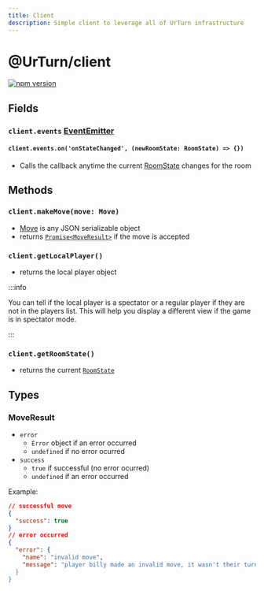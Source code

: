 ```yaml
---
title: Client
description: Simple client to leverage all of UrTurn infrastructure
---
```


# @UrTurn/client

[![npm version](https://badge.fury.io/js/@urturn%2Fclient.svg)](https://badge.fury.io/js/@urturn%2Fclient)

## Fields

### `client.events` [**EventEmitter**](https://nodejs.org/api/events.html#class-eventemitter)

#### `client.events.on('onStateChanged', (newRoomState: RoomState) => {})`

- Calls the callback anytime the current [RoomState](/docs/API/backend#roomstate) changes for the room

## Methods

### `client.makeMove(move: Move)`

- [Move](/docs/API/backend#move) is any JSON serializable object
- returns [`Promise<MoveResult>`](#moveresult) if the move is accepted

### `client.getLocalPlayer()`

- returns the local player object

:::info

You can tell if the local player is a spectator or a regular player if they are not in the players list. This will help you display a different view if the game is in spectator mode.

:::

### `client.getRoomState()`

- returns the current [`RoomState`](/docs/API/backend#roomstate)

## Types

### MoveResult

- `error`
  - `Error` object if an error occurred
  - `undefined` if no error ocurred
- `success`
  - `true` if successful (no error ocurred)
  - `undefined` if an error occurred

Example:

```json
// successful move
{
  "success": true
}
// error occurred
{
  "error": {
    "name": "invalid move",
    "message": "player billy made an invalid move, it wasn't their turn
  }
}
```
